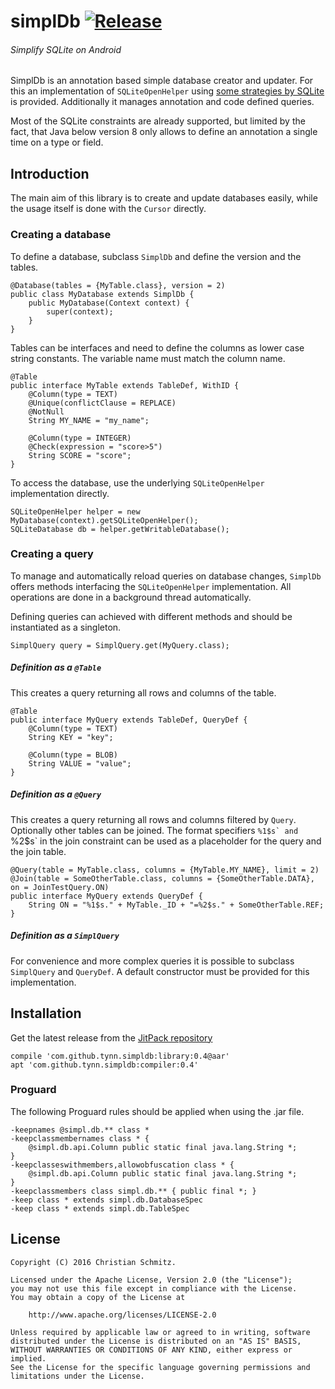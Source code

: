 # simplDb [![Release][1]][2]
###### Simplify SQLite on Android

SimplDb is an annotation based simple database creator and updater. For this an
implementation of `SQLiteOpenHelper` using [some strategies by SQLite][1] is
provided. Additionally it manages annotation and code defined queries.

Most of the SQLite constraints are already supported, but limited by the fact, that Java below
version 8 only allows to define an annotation a single time on a type or field.


## Introduction

The main aim of this library is to create and update databases easily, while the
usage itself is done with the `Cursor` directly.

### Creating a database

To define a database, subclass `SimplDb` and define the version and the tables.

    @Database(tables = {MyTable.class}, version = 2)
    public class MyDatabase extends SimplDb {
        public MyDatabase(Context context) {
            super(context);
        }
    }

Tables can be interfaces and need to define the columns as lower case string
constants. The variable name must match the column name.

    @Table
    public interface MyTable extends TableDef, WithID {
        @Column(type = TEXT)
        @Unique(conflictClause = REPLACE)
        @NotNull
        String MY_NAME = "my_name";

        @Column(type = INTEGER)
        @Check(expression = "score>5")
        String SCORE = "score";
    }

To access the database, use the underlying `SQLiteOpenHelper` implementation directly.

    SQLiteOpenHelper helper = new MyDatabase(context).getSQLiteOpenHelper();
    SQLiteDatabase db = helper.getWritableDatabase();


### Creating a query

To manage and automatically reload queries on database changes, `SimplDb` offers methods interfacing
the `SQLiteOpenHelper` implementation. All operations are done in a background thread automatically.

Defining queries can achieved with different methods and should be instantiated as a singleton.

    SimplQuery query = SimplQuery.get(MyQuery.class);

##### Definition as a `@Table`

This creates a query returning all rows and columns of the table.

    @Table
    public interface MyQuery extends TableDef, QueryDef {
        @Column(type = TEXT)
        String KEY = "key";

        @Column(type = BLOB)
        String VALUE = "value";
    }

##### Definition as a `@Query`

This creates a query returning all rows and columns filtered by `Query`. Optionally other tables
can be joined. The format specifiers ``%1$s` and ``%2$s` in the join constraint can be used as a
placeholder for the query and the join table.

    @Query(table = MyTable.class, columns = {MyTable.MY_NAME}, limit = 2)
    @Join(table = SomeOtherTable.class, columns = {SomeOtherTable.DATA}, on = JoinTestQuery.ON)
    public interface MyQuery extends QueryDef {
        String ON = "%1$s." + MyTable._ID + "=%2$s." + SomeOtherTable.REF;
    }

##### Definition as a `SimplQuery`

For convenience and more complex queries it is possible to subclass `SimplQuery` and `QueryDef`.
A default constructor must be provided for this implementation.


## Installation

Get the latest release from the [JitPack repository][2]

    compile 'com.github.tynn.simpldb:library:0.4@aar'
    apt 'com.github.tynn.simpldb:compiler:0.4'

### Proguard

The following Proguard rules should be applied when using the .jar file.

    -keepnames @simpl.db.** class *
    -keepclassmembernames class * {
        @simpl.db.api.Column public static final java.lang.String *;
    }
    -keepclasseswithmembers,allowobfuscation class * {
        @simpl.db.api.Column public static final java.lang.String *;
    }
    -keepclassmembers class simpl.db.** { public final *; }
    -keep class * extends simpl.db.DatabaseSpec
    -keep class * extends simpl.db.TableSpec


## License

    Copyright (C) 2016 Christian Schmitz.

    Licensed under the Apache License, Version 2.0 (the "License");
    you may not use this file except in compliance with the License.
    You may obtain a copy of the License at
   
        http://www.apache.org/licenses/LICENSE-2.0

    Unless required by applicable law or agreed to in writing, software
    distributed under the License is distributed on an "AS IS" BASIS,
    WITHOUT WARRANTIES OR CONDITIONS OF ANY KIND, either express or implied.
    See the License for the specific language governing permissions and
    limitations under the License.


 [1]: https://jitpack.io/v/tynn/simpldb.svg
 [2]: https://jitpack.io/#tynn/simpldb
 [3]: https://www.sqlite.org/lang_altertable.html#otheralter
